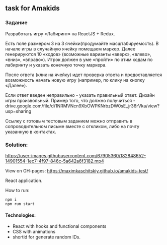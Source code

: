 

## task for Amakids

### Задание

Разработать игру «Лабиринт» на ReactJS + Redux.

Есть поле размером 3 на 3 ячейки(продумайте масштабируемость). В начале игры в случайную ячейку помещаем маркер. Далее генерируются 10 «ходов» (возможные варианты «вверх», «влево», «вниз», «вправо»). Игрок должен в уме «пройти» по этим ходам по лабиринту и указать конечную точку маркера.

После ответа (клик на ячейку) идет проверка ответа и предоставляется возможность начать новую игру (например, по клику на кнопку «Далее»).

Если ответ введен неправильно - указать правильный ответ. Дизайн игры произвольный. Пример того, что должно получиться - drive.google.com/file/d/1NRMVNcn9XbOWPKNrbzDW0sE_jr36rVka/view?usp=sharing

Ссылку с готовым тестовым заданием можно отправить в сопроводительном письме вместе с откликом, либо на почту указанную в контактах.

### Solution:

https://user-images.githubusercontent.com/67905360/182848652-14901554-1ec7-4f97-846c-5a642a6f3182.mp4

View on GH-pages: https://maximkaschitskiy.github.io/amakids-test/

React application.

How to run:

```
npm i
npm run start
```

#### Technologies:
 - React with hooks and functional components
 - CSS with animations
 - shortid for generate random IDs.
